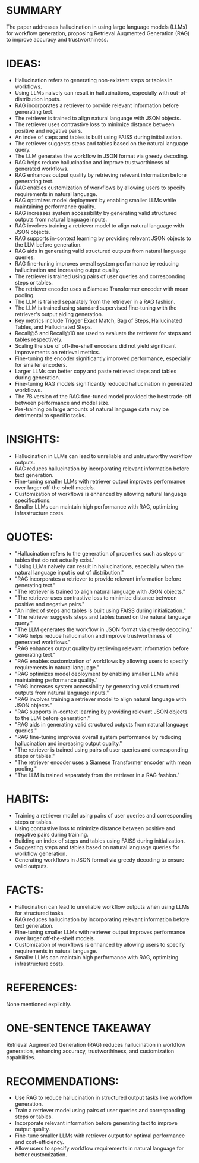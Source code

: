 # SUMMARY
The paper addresses hallucination in using large language models (LLMs) for workflow generation, proposing Retrieval Augmented Generation (RAG) to improve accuracy and trustworthiness.

# IDEAS:
- Hallucination refers to generating non-existent steps or tables in workflows.
- Using LLMs naively can result in hallucinations, especially with out-of-distribution inputs.
- RAG incorporates a retriever to provide relevant information before generating text.
- The retriever is trained to align natural language with JSON objects.
- The retriever uses contrastive loss to minimize distance between positive and negative pairs.
- An index of steps and tables is built using FAISS during initialization.
- The retriever suggests steps and tables based on the natural language query.
- The LLM generates the workflow in JSON format via greedy decoding.
- RAG helps reduce hallucination and improve trustworthiness of generated workflows.
- RAG enhances output quality by retrieving relevant information before generating text.
- RAG enables customization of workflows by allowing users to specify requirements in natural language.
- RAG optimizes model deployment by enabling smaller LLMs while maintaining performance quality.
- RAG increases system accessibility by generating valid structured outputs from natural language inputs.
- RAG involves training a retriever model to align natural language with JSON objects.
- RAG supports in-context learning by providing relevant JSON objects to the LLM before generation.
- RAG aids in generating valid structured outputs from natural language queries.
- RAG fine-tuning improves overall system performance by reducing hallucination and increasing output quality.
- The retriever is trained using pairs of user queries and corresponding steps or tables.
- The retriever encoder uses a Siamese Transformer encoder with mean pooling.
- The LLM is trained separately from the retriever in a RAG fashion.
- The LLM is trained using standard supervised fine-tuning with the retriever's output aiding generation.
- Key metrics include Trigger Exact Match, Bag of Steps, Hallucinated Tables, and Hallucinated Steps.
- Recall@5 and Recall@10 are used to evaluate the retriever for steps and tables respectively.
- Scaling the size of off-the-shelf encoders did not yield significant improvements on retrieval metrics.
- Fine-tuning the encoder significantly improved performance, especially for smaller encoders.
- Larger LLMs can better copy and paste retrieved steps and tables during generation.
- Fine-tuning RAG models significantly reduced hallucination in generated workflows.
- The 7B version of the RAG fine-tuned model provided the best trade-off between performance and model size.
- Pre-training on large amounts of natural language data may be detrimental to specific tasks.

# INSIGHTS:
- Hallucination in LLMs can lead to unreliable and untrustworthy workflow outputs.
- RAG reduces hallucination by incorporating relevant information before text generation.
- Fine-tuning smaller LLMs with retriever output improves performance over larger off-the-shelf models.
- Customization of workflows is enhanced by allowing natural language specifications.
- Smaller LLMs can maintain high performance with RAG, optimizing infrastructure costs.

# QUOTES:
- "Hallucination refers to the generation of properties such as steps or tables that do not actually exist."
- "Using LLMs naively can result in hallucinations, especially when the natural language input is out of distribution."
- "RAG incorporates a retriever to provide relevant information before generating text."
- "The retriever is trained to align natural language with JSON objects."
- "The retriever uses contrastive loss to minimize distance between positive and negative pairs."
- "An index of steps and tables is built using FAISS during initialization."
- "The retriever suggests steps and tables based on the natural language query."
- "The LLM generates the workflow in JSON format via greedy decoding."
- "RAG helps reduce hallucination and improve trustworthiness of generated workflows."
- "RAG enhances output quality by retrieving relevant information before generating text."
- "RAG enables customization of workflows by allowing users to specify requirements in natural language."
- "RAG optimizes model deployment by enabling smaller LLMs while maintaining performance quality."
- "RAG increases system accessibility by generating valid structured outputs from natural language inputs."
- "RAG involves training a retriever model to align natural language with JSON objects."
- "RAG supports in-context learning by providing relevant JSON objects to the LLM before generation."
- "RAG aids in generating valid structured outputs from natural language queries."
- "RAG fine-tuning improves overall system performance by reducing hallucination and increasing output quality."
- "The retriever is trained using pairs of user queries and corresponding steps or tables."
- "The retriever encoder uses a Siamese Transformer encoder with mean pooling."
- "The LLM is trained separately from the retriever in a RAG fashion."

# HABITS:
- Training a retriever model using pairs of user queries and corresponding steps or tables.
- Using contrastive loss to minimize distance between positive and negative pairs during training.
- Building an index of steps and tables using FAISS during initialization.
- Suggesting steps and tables based on natural language queries for workflow generation.
- Generating workflows in JSON format via greedy decoding to ensure valid outputs.

# FACTS:
- Hallucination can lead to unreliable workflow outputs when using LLMs for structured tasks.
- RAG reduces hallucination by incorporating relevant information before text generation.
- Fine-tuning smaller LLMs with retriever output improves performance over larger off-the-shelf models.
- Customization of workflows is enhanced by allowing users to specify requirements in natural language.
- Smaller LLMs can maintain high performance with RAG, optimizing infrastructure costs.

# REFERENCES:
None mentioned explicitly.

# ONE-SENTENCE TAKEAWAY
Retrieval Augmented Generation (RAG) reduces hallucination in workflow generation, enhancing accuracy, trustworthiness, and customization capabilities.

# RECOMMENDATIONS:
- Use RAG to reduce hallucination in structured output tasks like workflow generation.
- Train a retriever model using pairs of user queries and corresponding steps or tables.
- Incorporate relevant information before generating text to improve output quality.
- Fine-tune smaller LLMs with retriever output for optimal performance and cost-efficiency.
- Allow users to specify workflow requirements in natural language for better customization.